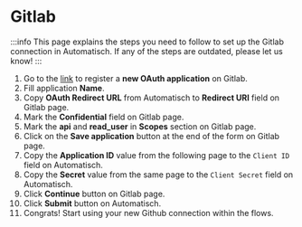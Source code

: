 # Gitlab

:::info
This page explains the steps you need to follow to set up the Gitlab
connection in Automatisch. If any of the steps are outdated, please let us know!
:::

1. Go to the [link](https://gitlab.com/-/profile/applications) to register a **new OAuth application** on Gitlab.
2. Fill application **Name**.
3. Copy **OAuth Redirect URL** from Automatisch to **Redirect URI** field on Gitlab page.
4. Mark the **Confidential** field on Gitlab page.
5. Mark the **api** and **read_user** in **Scopes** section on Gitlab page.
6. Click on the **Save application** button at the end of the form on Gitlab page.
7. Copy the **Application ID** value from the following page to the `Client ID` field on Automatisch.
8. Copy the **Secret** value from the same page to the `Client Secret` field on Automatisch.
9. Click **Continue** button on Gitlab page.
10. Click **Submit** button on Automatisch.
11. Congrats! Start using your new Github connection within the flows.
